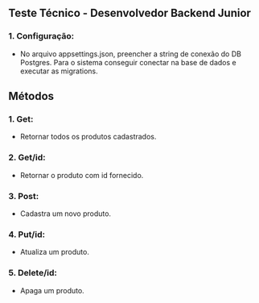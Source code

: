 ## Teste Técnico - Desenvolvedor Backend Junior
### 1. Configuração:
- No arquivo appsettings.json, preencher a string de conexão do DB Postgres. Para o sistema conseguir conectar na base de dados e executar as migrations.
## Métodos
### 1. Get:
- Retornar todos os produtos cadastrados.
### 2. Get/id:
- Retornar o produto com id fornecido.
### 3. Post:
- Cadastra um novo produto.
### 4. Put/id:
- Atualiza um produto.
### 5. Delete/id:
- Apaga um produto.
